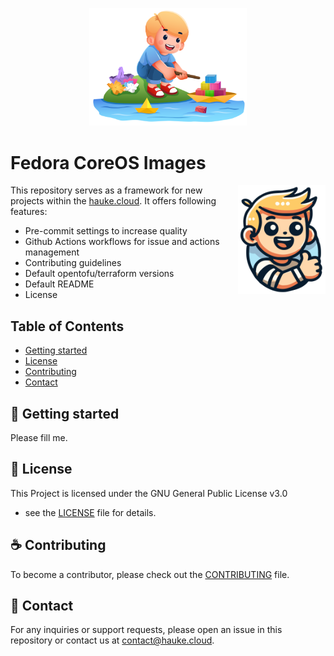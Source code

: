 <p align="center">
  <img src="resources/img/logo.png" alt="flux-marketplace logo" width="50%" height="50%">
</p>

# Fedora CoreOS Images

<img src="https://github.com/hauke-cloud/.github/blob/d11756615820d138419a767fa7dd9a86abd5ad86/resources/img/logo-approved.png" align="right"
     alt="hauke.cloud logo" width="140" height="175">

This repository serves as a framework for new projects within the [hauke.cloud](https://hauke.cloud).
It offers following features:

- Pre-commit settings to increase quality
- Github Actions workflows for issue and actions management
- Contributing guidelines
- Default opentofu/terraform versions
- Default README
- License

## Table of Contents

- [Getting started](#-getting-started)
- [License](#license)
- [Contributing](#contributing)
- [Contact](#contact)

## 🚀 Getting started

Please fill me.

## 📄 License

This Project is licensed under the GNU General Public License v3.0

- see the [LICENSE](LICENSE) file for details.

## :coffee: Contributing

To become a contributor, please check out the [CONTRIBUTING](CONTRIBUTING.md) file.

## :email: Contact

For any inquiries or support requests, please open an issue in this
repository or contact us at [contact@hauke.cloud](mailto:contact@hauke.cloud).
